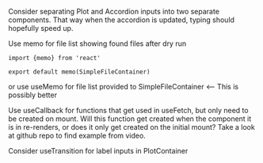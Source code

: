 Consider separating Plot and Accordion inputs into two
separate components. That way when the accordion is updated,
typing should hopefully speed up.



Use memo for file list showing found files
after dry run
```{javascript}
import {memo} from 'react'

export default memo(SimpleFileContainer)
```

or use useMemo for file list provided to
SimpleFileContainer <-- This is possibly better



Use useCallback for functions that get used
in useFetch, but only need to be created on mount.
Will this function get created when the component
it is in re-renders, or does it only get created
on the initial mount? Take a look at github repo
to find example from video.



Consider useTransition for label inputs in
PlotContainer